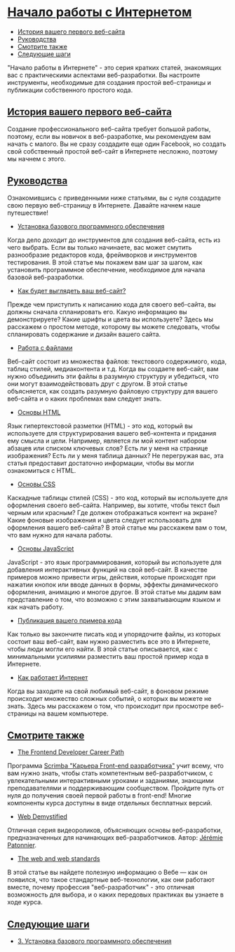 # [Начало работы с Интернетом](../index.md)

- [История вашего первого веб-сайта](#история-вашего-первого-веб-сайта)
- [Руководства](#руководства)
- [Смотрите также](#смотрите-также)
- [Следующие шаги](#следующие-шаги)

"Начало работы в Интернете" - это серия кратких статей, знакомящих вас с практическими аспектами веб-разработки. Вы настроите инструменты, необходимые для создания простой веб-страницы и публикации собственного простого кода.

## [История вашего первого веб-сайта](#)

Создание профессионального веб-сайта требует большой работы, поэтому, если вы новичок в веб-разработке, мы рекомендуем вам начать с малого. Вы не сразу создадите еще один Facebook, но создать свой собственный простой веб-сайт в Интернете несложно, поэтому мы начнем с этого.

## [Руководства](#)

Ознакомившись с приведенными ниже статьями, вы с нуля создадите свою первую веб-страницу в Интернете. Давайте начнем наше путешествие!

- [Установка базового программного обеспечения](https://developer.mozilla.org/en-US/docs/Learn/Getting_started_with_the_web/Installing_basic_software)

Когда дело доходит до инструментов для создания веб-сайта, есть из чего выбрать. Если вы только начинаете, вас может смутить разнообразие редакторов кода, фреймворков и инструментов тестирования. В этой статье мы покажем вам шаг за шагом, как установить программное обеспечение, необходимое для начала базовой веб-разработки.

- [Как будет выглядеть ваш веб-сайт?](https://developer.mozilla.org/en-US/docs/Learn/Getting_started_with_the_web/What_will_your_website_look_like)

Прежде чем приступить к написанию кода для своего веб-сайта, вы должны сначала спланировать его. Какую информацию вы демонстрируете? Какие шрифты и цвета вы используете? Здесь мы расскажем о простом методе, которому вы можете следовать, чтобы спланировать содержание и дизайн вашего сайта.

- [Работа с файлами](https://developer.mozilla.org/en-US/docs/Learn/Getting_started_with_the_web/Dealing_with_files)

Веб-сайт состоит из множества файлов: текстового содержимого, кода, таблиц стилей, медиаконтента и т.д. Когда вы создаете веб-сайт, вам нужно объединить эти файлы в разумную структуру и убедиться, что они могут взаимодействовать друг с другом. В этой статье объясняется, как создать разумную файловую структуру для вашего веб-сайта и о каких проблемах вам следует знать.

- [Основы HTML](https://developer.mozilla.org/en-US/docs/Learn/Getting_started_with_the_web/HTML_basics)

Язык гипертекстовой разметки (HTML) - это код, который вы используете для структурирования вашего веб-контента и придания ему смысла и цели. Например, является ли мой контент набором абзацев или списком ключевых слов? Есть ли у меня на странице изображения? Есть ли у меня таблица данных? Не перегружая вас, эта статья предоставит достаточно информации, чтобы вы могли ознакомиться с HTML.

- [Основы CSS](https://developer.mozilla.org/en-US/docs/Learn/Getting_started_with_the_web/CSS_basics)

Каскадные таблицы стилей (CSS) - это код, который вы используете для оформления своего веб-сайта. Например, вы хотите, чтобы текст был черным или красным? Где должен отображаться контент на экране? Какие фоновые изображения и цвета следует использовать для оформления вашего веб-сайта? В этой статье мы расскажем вам о том, что вам нужно для начала работы.

- [Основы JavaScript](https://developer.mozilla.org/en-US/docs/Learn/Getting_started_with_the_web/JavaScript_basics)

JavaScript - это язык программирования, который вы используете для добавления интерактивных функций на свой веб-сайт. В качестве примеров можно привести игры, действия, которые происходят при нажатии кнопок или вводе данных в формы, эффекты динамического оформления, анимацию и многое другое. В этой статье мы дадим вам представление о том, что возможно с этим захватывающим языком и как начать работу.

- [Публикация вашего примера кода](https://developer.mozilla.org/en-US/docs/Learn/Getting_started_with_the_web/Publishing_your_website)

Как только вы закончите писать код и упорядочите файлы, из которых состоит ваш веб-сайт, вам нужно разместить все это в Интернете, чтобы люди могли его найти. В этой статье описывается, как с минимальными усилиями разместить ваш простой пример кода в Интернете.

- [Как работает Интернет](https://developer.mozilla.org/en-US/docs/Learn/Getting_started_with_the_web/How_the_Web_works)

Когда вы заходите на свой любимый веб-сайт, в фоновом режиме происходит множество сложных событий, о которых вы можете не знать. Здесь мы расскажем о том, что происходит при просмотре веб-страницы на вашем компьютере.

## [Смотрите также](#)

- [The Frontend Developer Career Path](https://v2.scrimba.com/the-frontend-developer-career-path-c0j?via=mdn)

Программа [Scrimba "Карьера Front-end разработчика"](https://scrimba.com/?via=mdn) учит всему, что вам нужно знать, чтобы стать компетентным веб-разработчиком, с увлекательными интерактивными уроками и заданиями, знающими преподавателями и поддерживающим сообществом. Пройдите путь от нуля до получения своей первой работы в front-end! Многие компоненты курса доступны в виде отдельных бесплатных версий.

- [Web Demystified](https://www.youtube.com/playlist?list=PLo3w8EB99pqLEopnunz-dOOBJ8t-Wgt2g)

Отличная серия видеороликов, объясняющих основы веб-разработки, предназначенных для начинающих веб-разработчиков. Автор: [Jérémie Patonnier](https://github.com/JeremiePat).

- [The web and web standards](https://developer.mozilla.org/en-US/docs/Learn/Getting_started_with_the_web/The_web_and_web_standards)

В этой статье вы найдете полезную информацию о Вебе — как он появился, что такое стандартные веб-технологии, как они работают вместе, почему профессия "веб-разработчик" - это отличная возможность для выбора, и о каких передовых практиках вы узнаете в ходе курса.

## [Следующие шаги](#)

- [3. Установка базового программного обеспечения](<./3. Installing basic software.md>)

